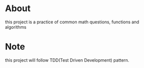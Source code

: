# About
this project is a practice of common math questions, functions and algorithms


# Note
this project will follow TDD(Test Driven Development) pattern.